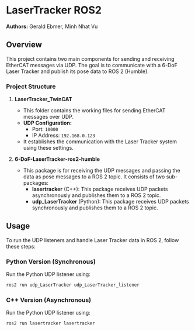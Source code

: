 # LaserTracker ROS2 

**Authors:** Gerald Ebmer, Minh Nhat Vu

## Overview

This project contains two main components for sending and receiving EtherCAT messages via UDP. The goal is to communicate with a 6-DoF Laser Tracker and publish its pose data to ROS 2 (Humble).

### Project Structure

1. **LaserTracker_TwinCAT**
   - This folder contains the working files for sending EtherCAT messages over UDP.
   - **UDP Configuration:**
     - Port: `10000`
     - IP Address: `192.168.0.123`
   - It establishes the communication with the Laser Tracker system using these settings.

2. **6-DoF-LaserTracker-ros2-humble**
   - This package is for receiving the UDP messages and passing the data as pose messages to a ROS 2 topic. It consists of two sub-packages:
     - **lasertracker** (C++): This package receives UDP packets asynchronously and publishes them to a ROS 2 topic.
     - **udp_LaserTracker** (Python): This package receives UDP packets synchronously and publishes them to a ROS 2 topic.

## Usage

To run the UDP listeners and handle Laser Tracker data in ROS 2, follow these steps:

### Python Version (Synchronous)
Run the Python UDP listener using:
```bash
ros2 run udp_LaserTracker udp_LaserTracker_listener
```
### C++ Version (Asynchronous)
Run the Python UDP listener using:
```bash
ros2 run lasertracker lasertracker
```
